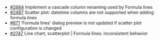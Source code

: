 
* [#2664](https://github.com/datagrok-ai/public/issues/2664) Implement a cascade column renaming used by Formula lines
* [#2487](https://github.com/datagrok-ai/public/issues/2487) Scatter plot: datetime columns are not supported when adding formula lines
* [#671](https://github.com/datagrok-ai/public/issues/671) ‘Formula lines’ dialog preview is not updated if scatter plot configuration is changed
* [#2747](https://github.com/datagrok-ai/public/issues/2747) Line chart, scatterplot | Formula lines: inconsistent behavior
